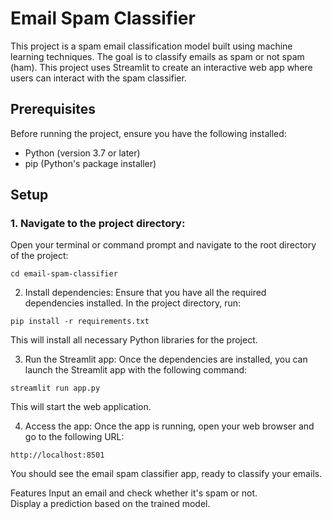 # Email Spam Classifier

This project is a spam email classification model built using machine learning techniques. The goal is to classify emails as spam or not spam (ham). This project uses Streamlit to create an interactive web app where users can interact with the spam classifier.

## Prerequisites

Before running the project, ensure you have the following installed:

- Python (version 3.7 or later)
- pip (Python's package installer)

## Setup

### 1. Navigate to the project directory:

Open your terminal or command prompt and navigate to the root directory of the project:

```
cd email-spam-classifier
```
2. Install dependencies:
Ensure that you have all the required dependencies installed. In the project directory, run:

```
pip install -r requirements.txt
```
This will install all necessary Python libraries for the project.

3. Run the Streamlit app:
Once the dependencies are installed, you can launch the Streamlit app with the following command:

```
streamlit run app.py
```
This will start the web application.

4. Access the app:
Once the app is running, open your web browser and go to the following URL:
```
http://localhost:8501
```
You should see the email spam classifier app, ready to classify your emails.

Features
Input an email and check whether it's spam or not.<br>
Display a prediction based on the trained model.


